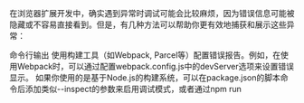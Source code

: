 在浏览器扩展开发中，确实遇到异常时调试可能会比较麻烦，因为错误信息可能被隐藏或不容易直接看到。但是，有几种方法可以帮助你更有效地捕获和展示这些异常：

命令行输出
使用构建工具（如Webpack, Parcel等）配置错误报告。例如，在使用Webpack时，可以通过配置webpack.config.js中的devServer选项来设置错误显示。
如果你使用的是基于Node.js的构建系统，可以在package.json的脚本命令后添加类似--inspect的参数来启用调试模式，或者通过npm run <script> -- --silent=false来确保所有输出都被打印到控制台。
网页上展示
对于Content脚本或后台脚本，你可以利用浏览器的开发者工具（DevTools），特别是Console面板来查看日志和错误信息。
在代码中主动使用console.error()、console.warn()等函数将异常信息输出到浏览器控制台。
为了在网页上直接展示异常，可以创建一个简单的UI元素（比如对话框或通知条），并在发生错误时更新该元素的内容。不过需要注意避免暴露敏感信息。
输出到文件
实现一个自定义的日志记录机制，将所有的错误信息写入本地文件。这通常涉及到创建一个服务工作线程（Service Worker）或者后台脚本来处理日志记录逻辑，并使用浏览器提供的API（如IndexedDB或FileSystem API）来存储日志数据。
注意：出于安全性和隐私考虑，现代浏览器对访问文件系统的权限有着严格的限制，因此这种方法可能不是总是可行的。
其他手段
利用第三方错误监控服务（如Sentry、Rollbar等），它们可以捕获并报告JavaScript错误，提供详细的堆栈跟踪和用户上下文。
设置全局的错误处理器，例如通过window.onerror或window.onunhandledrejection来捕获未处理的异常，并根据需要进行处理或上报。
在Manifest V3中，Google Chrome引入了chrome.runtime.onErrorOccurred事件监听器，允许你在后台页面中监听加载项的错误。
最后，请记得定期检查浏览器的开发者工具中的Network面板，以确保没有网络请求失败导致的问题。同时，对于复杂的扩展程序，考虑实施单元测试和集成测试，以减少生产环境中的错误几率。